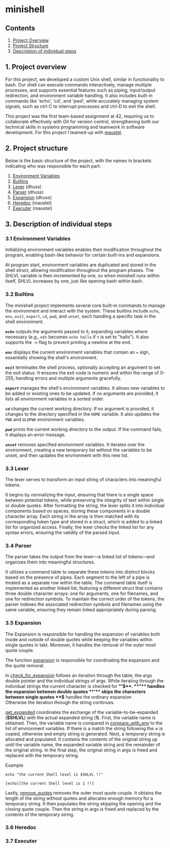 # minishell

## Contents

1. [Project Overview](#1-Project-overview)
2. [Project Structure](#2-Project-Structure)
3. [Description of individual steps](#3-Description-of-individual-steps)

## 1. Project overview

For this project, we developed a custom Unix shell, similar in functionality to bash. Our shell can execute commands interactively, manage multiple processes, and supports essential features such as piping, input/output redirection, and environment variable handling. It also includes built-in commands like 'echo', 'cd', and 'pwd', while accurately managing system signals, such as ctrl-C to interrupt processes and ctrl-D to exit the shell.

This project was the first team-based assignment at 42, requiring us to collaborate effectively with Git for version control, strengthening both our technical skills in systems programming and teamwork in software development. For this project I teamed-up with [maustel](https://github.com/maustel).

## 2. Project structure

Below is the basic structure of the project, with the names in brackets indicating who was responsible for each part:

1. [Environment Variables](#31-Environment-Variables) 
2. [Builtins](#32-Builtins)
3. [Lexer](#33-Lexer) (dhuss)
4. [Parser](#34-Parser) (dhuss)
5. [Expansion](#35-Expansion) (dhuss)
6. [Heredoc](#36-Heredoc) (maustel)
7. [Executer](#37-Executer) (maustel)

## 3. Description of individual steps

### 3.1 Environment Variables
Initializing environment variables enables their modification throughout the program, enabling bash-like behavior for certain built-ins and expansions.

At program start, environment variables are duplicated and stored in the shell struct, allowing modification throughout the program phases. The SHLVL variable is then incremented by one, so when minishell runs within itself, SHLVL increases by one, just like opening bash within bash.

### 3.2 Builtins

The minishell project implements several core built-in commands to manage the environment and interact with the system. These builtins include `echo`, `env`, `exit`, `export`, `cd`, `pwd`, and `unset`, each handling a specific task in the shell environment.

**_`echo`_**
outputs the arguments passed to it, expanding variables where necessary (e.g., `e$t` becomes `echo hallo` if `t` is set to "hallo"). It also supports the `-n` flag to prevent printing a newline at the end.

**_`env`_**
displays the current environment variables that contain an `=` sign, essentially showing the shell's environment.

**_`exit`_**
terminates the shell process, optionally accepting an argument to set the exit status. It ensures the exit code is numeric and within the range of 0-255, handling errors and multiple arguments gracefully.

**_`export`_**
manages the shell's environment variables. It allows new variables to be added or existing ones to be updated. If no arguments are provided, it lists all environment variables in a sorted order.

**_`cd`_**
changes the current working directory. If no argument is provided, it changes to the directory specified in the `HOME` variable. It also updates the `PWD` and `OLDPWD` environment variables.

**_`pwd`_**
prints the current working directory to the output. If the command fails, it displays an error message.

**_`unset`_**
removes specified environment variables. It iterates over the environment, creating a new temporary list without the variables to be unset, and then updates the environment with this new list.

### 3.3 Lexer
The lexer serves to transform an input string of characters into meaningful tokens. 

It begins by normalizing the input, ensuring that there is a single space between potential tokens, while preserving the integrity of text within single or double quotes. After formatting the string, the lexer splits it into individual components based on spaces, storing these components in a double character array. Each string in the array is then matched with its corresponding token type and stored in a struct, which is added to a linked list for organized access. Finally, the lexer checks the linked list for any syntax errors, ensuring the validity of the parsed input.

### 3.4 Parser
The parser takes the output from the lexer—a linked list of tokens—and organizes them into meaningful structures. 

It utilizes a command table to separate these tokens into distinct blocks based on the presence of pipes. Each segment to the left of a pipe is treated as a separate row within the table. The command table itself is implemented as another linked list, featuring a different struct that contains three double character arrays: one for arguments, one for filenames, and one for redirection symbols. To maintain the correct order of the tokens, the parser indexes the associated redirection symbols and filenames using the same variable, ensuring they remain linked appropriately during parsing.

### 3.5 Expansion
The Expansion is responsible for handling the expansion of variables both inside and outside of double quotes while keeping the variables within single quotes in takt. Moreover, it handles the removal of the outer most quote couple.

The function [expansion](expansion/expansion.c) is responsible for coordinating the expansion and the quote removal.

In [check_for_expansion](expansion/check_for_expansion.c) follows an iteration through the table, the args double pointer and the individual strings of args.
While iterating through the individual strings the current character is checked for **"'$**.  
**"** handles the expansion between double quotes  
**'** skips the characters between single quotes  
**$** handles the ordinary expansion  
Otherwise the iteration through the string continues. 

[get_expanded](expansion/get_expanded.c) coordinates the exchange of the variable-to-be-expanded (**$SHLVL**) with the actual expanded string (**1**). First, the variable name is obtained. Then, the variable name is compared in [compare_with_env](expansion/compare_with_env.c) to the list of environment variables. If there is a match the string following the **=** is copied, otherwise and empty string is generated. Next, a temporary string is allocated and populated. It contains the contents of the original string up until the variable name, the expanded variable string and the remainder of the original string. In the final step, the original string in args is freed and replaced with the temporary string.

Example
````
echo "the current Shell level is $SHLVL !!"

[echo][the current Shell level is 1 !!]
````

Lastly, [remove_quotes](expansion/remove_quotes.c) removes the outer most quote couple. It obtains the length of the string without quotes and allocates enough memory for a temporary string. It then populates the string skipping the opening and the closing quote couple. Then the string in args is freed and replaced by the contents of the temporary string.

### 3.6 Heredoc

### 3.7 Executer
